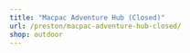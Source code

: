 ```yaml
---
title: "Macpac Adventure Hub (Closed)"
url: /preston/macpac-adventure-hub-closed/
shop: outdoor
---
```

